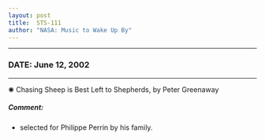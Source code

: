 ```yaml
---
layout: post
title:  STS-111
author: "NASA: Music to Wake Up By"
---
```


----
### DATE: June 12, 2002
----
✺ Chasing Sheep is Best Left to Shepherds, by Peter Greenaway

##### Comment:
* selected for Philippe Perrin by his family.

